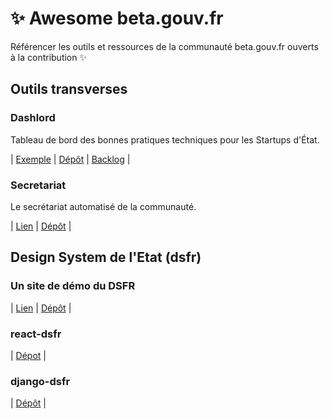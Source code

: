 # :sparkles: Awesome beta.gouv.fr
Référencer les outils et ressources de la communauté beta.gouv.fr ouverts à la contribution :sparkles:

## Outils transverses

### Dashlord
Tableau de bord des bonnes pratiques techniques pour les Startups d'État.

| [Exemple](https://dashlord.incubateur.net) | [Dépôt](https://github.com/socialgouv/dashlord) | [Backlog](https://github.com/orgs/SocialGouv/projects/13) |

### Secretariat
Le secrétariat automatisé de la communauté.

| [Lien](https://secretariat.incubateur.net) | [Dépôt](https://github.com/betagouv/secretariat) |

## Design System de l'Etat (dsfr)

### Un site de démo du DSFR
| [Lien](https://template.incubateur.net) | [Dépôt](https://github.com/betagouv/template-design-system-de-l-etat/blob/main/README.md) |

### react-dsfr
| [Dépot](https://github.com/dataesr/react-dsfr) |

### django-dsfr
| [Dépôt](https://github.com/entrepreneur-interet-general/django-dsfr) |
